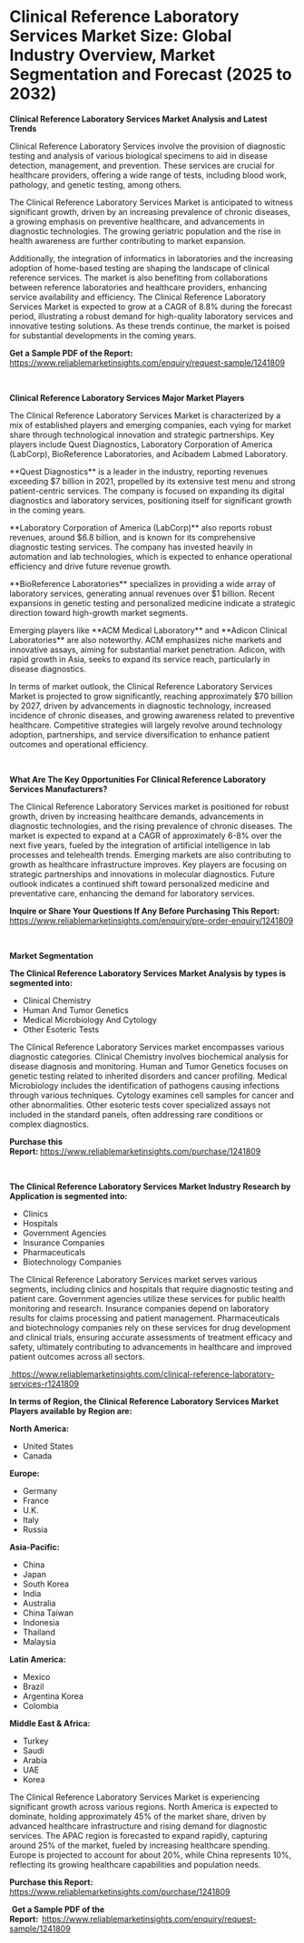 <p><h1>Clinical Reference Laboratory Services Market Size: Global Industry Overview, Market Segmentation and Forecast (2025 to 2032)</h1></p><p><strong>Clinical Reference Laboratory Services Market Analysis and Latest Trends</strong></p>
<p><p>Clinical Reference Laboratory Services involve the provision of diagnostic testing and analysis of various biological specimens to aid in disease detection, management, and prevention. These services are crucial for healthcare providers, offering a wide range of tests, including blood work, pathology, and genetic testing, among others. </p><p>The Clinical Reference Laboratory Services Market is anticipated to witness significant growth, driven by an increasing prevalence of chronic diseases, a growing emphasis on preventive healthcare, and advancements in diagnostic technologies. The growing geriatric population and the rise in health awareness are further contributing to market expansion. </p><p>Additionally, the integration of informatics in laboratories and the increasing adoption of home-based testing are shaping the landscape of clinical reference services. The market is also benefiting from collaborations between reference laboratories and healthcare providers, enhancing service availability and efficiency. The Clinical Reference Laboratory Services Market is expected to grow at a CAGR of 8.8% during the forecast period, illustrating a robust demand for high-quality laboratory services and innovative testing solutions. As these trends continue, the market is poised for substantial developments in the coming years.</p></p>
<p><strong>Get a Sample PDF of the Report:&nbsp;</strong> <a href="https://www.reliablemarketinsights.com/enquiry/request-sample/1241809?utm_campaign=2643&utm_medium=2&utm_source=Github&utm_content=ia&utm_term=13042025&utm_id=clinical-reference-laboratory-services">https://www.reliablemarketinsights.com/enquiry/request-sample/1241809</a></p>
<p>&nbsp;</p>
<p><strong>Clinical Reference Laboratory Services Major Market Players</strong></p>
<p><p>The Clinical Reference Laboratory Services Market is characterized by a mix of established players and emerging companies, each vying for market share through technological innovation and strategic partnerships. Key players include Quest Diagnostics, Laboratory Corporation of America (LabCorp), BioReference Laboratories, and Acibadem Labmed Laboratory.</p><p>**Quest Diagnostics** is a leader in the industry, reporting revenues exceeding $7 billion in 2021, propelled by its extensive test menu and strong patient-centric services. The company is focused on expanding its digital diagnostics and laboratory services, positioning itself for significant growth in the coming years.</p><p>**Laboratory Corporation of America (LabCorp)** also reports robust revenues, around $6.8 billion, and is known for its comprehensive diagnostic testing services. The company has invested heavily in automation and lab technologies, which is expected to enhance operational efficiency and drive future revenue growth.</p><p>**BioReference Laboratories** specializes in providing a wide array of laboratory services, generating annual revenues over $1 billion. Recent expansions in genetic testing and personalized medicine indicate a strategic direction toward high-growth market segments.</p><p>Emerging players like **ACM Medical Laboratory** and **Adicon Clinical Laboratories** are also noteworthy. ACM emphasizes niche markets and innovative assays, aiming for substantial market penetration. Adicon, with rapid growth in Asia, seeks to expand its service reach, particularly in disease diagnostics.</p><p>In terms of market outlook, the Clinical Reference Laboratory Services Market is projected to grow significantly, reaching approximately $70 billion by 2027, driven by advancements in diagnostic technology, increased incidence of chronic diseases, and growing awareness related to preventive healthcare. Competitive strategies will largely revolve around technology adoption, partnerships, and service diversification to enhance patient outcomes and operational efficiency.</p></p>
<p>&nbsp;</p>
<p><strong>What Are The Key Opportunities For Clinical Reference Laboratory Services Manufacturers?</strong></p>
<p><p>The Clinical Reference Laboratory Services market is positioned for robust growth, driven by increasing healthcare demands, advancements in diagnostic technologies, and the rising prevalence of chronic diseases. The market is expected to expand at a CAGR of approximately 6-8% over the next five years, fueled by the integration of artificial intelligence in lab processes and telehealth trends. Emerging markets are also contributing to growth as healthcare infrastructure improves. Key players are focusing on strategic partnerships and innovations in molecular diagnostics. Future outlook indicates a continued shift toward personalized medicine and preventative care, enhancing the demand for laboratory services.</p></p>
<p><strong>Inquire or Share Your Questions If Any Before Purchasing This Report:</strong> <a href="https://www.reliablemarketinsights.com/enquiry/pre-order-enquiry/1241809?utm_campaign=2643&utm_medium=2&utm_source=Github&utm_content=ia&utm_term=13042025&utm_id=clinical-reference-laboratory-services">https://www.reliablemarketinsights.com/enquiry/pre-order-enquiry/1241809</a></p>
<p>&nbsp;</p>
<p><strong>Market Segmentation</strong></p>
<p><strong>The Clinical Reference Laboratory Services Market Analysis by types is segmented into:</strong></p>
<p><ul><li>Clinical Chemistry</li><li>Human And Tumor Genetics</li><li>Medical Microbiology And Cytology</li><li>Other Esoteric Tests</li></ul></p>
<p><p>The Clinical Reference Laboratory Services market encompasses various diagnostic categories. Clinical Chemistry involves biochemical analysis for disease diagnosis and monitoring. Human and Tumor Genetics focuses on genetic testing related to inherited disorders and cancer profiling. Medical Microbiology includes the identification of pathogens causing infections through various techniques. Cytology examines cell samples for cancer and other abnormalities. Other esoteric tests cover specialized assays not included in the standard panels, often addressing rare conditions or complex diagnostics.</p></p>
<p><strong>Purchase this Report:&nbsp;</strong><a href="https://www.reliablemarketinsights.com/purchase/1241809?utm_campaign=2643&utm_medium=2&utm_source=Github&utm_content=ia&utm_term=13042025&utm_id=clinical-reference-laboratory-services">https://www.reliablemarketinsights.com/purchase/1241809</a></p>
<p>&nbsp;</p>
<p><strong>The Clinical Reference Laboratory Services Market Industry Research by Application is segmented into:</strong></p>
<p><ul><li>Clinics</li><li>Hospitals</li><li>Government Agencies</li><li>Insurance Companies</li><li>Pharmaceuticals</li><li>Biotechnology Companies</li></ul></p>
<p><p>The Clinical Reference Laboratory Services market serves various segments, including clinics and hospitals that require diagnostic testing and patient care. Government agencies utilize these services for public health monitoring and research. Insurance companies depend on laboratory results for claims processing and patient management. Pharmaceuticals and biotechnology companies rely on these services for drug development and clinical trials, ensuring accurate assessments of treatment efficacy and safety, ultimately contributing to advancements in healthcare and improved patient outcomes across all sectors.</p></p>
<p><a href="https://www.reliablemarketinsights.com/clinical-reference-laboratory-services-r1241809?utm_campaign=2643&utm_medium=2&utm_source=Github&utm_content=ia&utm_term=13042025&utm_id=clinical-reference-laboratory-services">&nbsp;https://www.reliablemarketinsights.com/clinical-reference-laboratory-services-r1241809</a></p>
<p><strong>In terms of Region, the Clinical Reference Laboratory Services Market Players available by Region are:</strong></p>
<p>
    <p> <strong> North America: </strong>
        <ul>
            <li>United States</li>
            <li>Canada</li>
        </ul>
        </p> 
    <p> <strong> Europe: </strong>
        <ul>
            <li>Germany</li>
            <li>France</li>
            <li>U.K.</li>
            <li>Italy</li>
            <li>Russia</li>
        </ul>
        </p> 
    <p> <strong> Asia-Pacific: </strong>
        <ul>
            <li>China</li>
            <li>Japan</li>
            <li>South Korea</li>
            <li>India</li>
            <li>Australia</li>
            <li>China Taiwan</li>
            <li>Indonesia</li>
            <li>Thailand</li>
            <li>Malaysia</li>
        </ul>
        </p> 
    <p> <strong> Latin America: </strong>
        <ul>
            <li>Mexico</li>
            <li>Brazil</li>
            <li>Argentina Korea</li>
            <li>Colombia</li>
        </ul>
        </p> 
    <p> <strong> Middle East & Africa: </strong>
        <ul>
            <li>Turkey</li>
            <li>Saudi</li>
            <li>Arabia</li>
            <li>UAE</li>
            <li>Korea</li>
        </ul>
    </p>
    </p>
<p><p>The Clinical Reference Laboratory Services Market is experiencing significant growth across various regions. North America is expected to dominate, holding approximately 45% of the market share, driven by advanced healthcare infrastructure and rising demand for diagnostic services. The APAC region is forecasted to expand rapidly, capturing around 25% of the market, fueled by increasing healthcare spending. Europe is projected to account for about 20%, while China represents 10%, reflecting its growing healthcare capabilities and population needs.</p></p>
<p><strong>Purchase this Report: </strong><a href="https://www.reliablemarketinsights.com/purchase/1241809?utm_campaign=2643&utm_medium=2&utm_source=Github&utm_content=ia&utm_term=13042025&utm_id=clinical-reference-laboratory-services">https://www.reliablemarketinsights.com/purchase/1241809</a></p>
<p>&nbsp;<strong>Get a Sample PDF of the Report:&nbsp;&nbsp;</strong><a href="https://www.reliablemarketinsights.com/enquiry/request-sample/1241809?utm_campaign=2643&utm_medium=2&utm_source=Github&utm_content=ia&utm_term=13042025&utm_id=clinical-reference-laboratory-services">https://www.reliablemarketinsights.com/enquiry/request-sample/1241809</a></p>
<p><strong></strong></p>
<p><p></p><p></p><p></p></p>